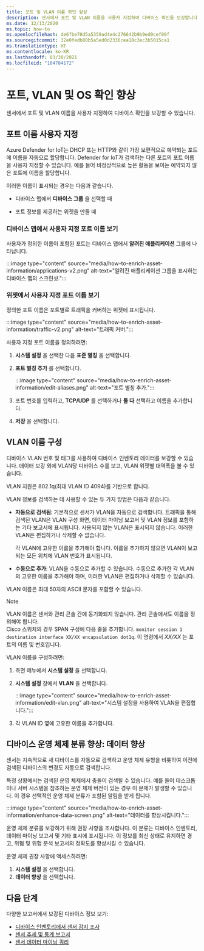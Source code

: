 ```yaml
---
title: 포트 및 VLAN 이름 확인 향상
description: 센서에서 포트 및 VLAN 이름을 사용자 지정하여 디바이스 확인을 보강합니다.
ms.date: 12/13/2020
ms.topic: how-to
ms.openlocfilehash: de6fbe70d5a5359ad4e4c276642b9b9ed0cef00f
ms.sourcegitcommit: 32e0fedb80b5a5ed0d2336cea18c3ec3b5015ca1
ms.translationtype: HT
ms.contentlocale: ko-KR
ms.lasthandoff: 03/30/2021
ms.locfileid: "104784172"
---
```

# <a name="enhance-port-vlan-and-os-resolution"></a>포트, VLAN 및 OS 확인 향상

센서에서 포트 및 VLAN 이름을 사용자 지정하여 디바이스 확인을 보강할 수 있습니다.

## <a name="customize-port-names"></a>포트 이름 사용자 지정

Azure Defender for IoT는 DHCP 또는 HTTP와 같이 가장 보편적으로 예약되는 포트에 이름을 자동으로 할당합니다. Defender for IoT가 검색하는 다른 포트의 포트 이름을 사용자 지정할 수 있습니다. 예를 들어 비정상적으로 높은 활동을 보이는 예약되지 않은 포트에 이름을 할당합니다.

이러한 이름이 표시되는 경우는 다음과 같습니다.

  - 디바이스 맵에서 **디바이스 그룹** 을 선택할 때

  - 포트 정보를 제공하는 위젯을 만들 때

### <a name="view-custom-port-names-in-the-device-map"></a>디바이스 맵에서 사용자 지정 포트 이름 보기

사용자가 정의한 이름이 포함된 포트는 디바이스 맵에서 **알려진 애플리케이션** 그룹에 나타납니다.

:::image type="content" source="media/how-to-enrich-asset-information/applications-v2.png" alt-text="알려진 애플리케이션 그룹을 표시하는 디바이스 맵의 스크린샷.":::

### <a name="view-custom-port-names-in-widgets"></a>위젯에서 사용자 지정 포트 이름 보기

정의한 포트 이름은 포트별로 트래픽을 커버하는 위젯에 표시됩니다.

:::image type="content" source="media/how-to-enrich-asset-information/traffic-v2.png" alt-text="트래픽 커버.":::

사용자 지정 포트 이름을 정의하려면:

1. **시스템 설정** 을 선택한 다음 **표준 별칭** 을 선택합니다.

2. **포트 별칭 추가** 를 선택합니다.

    :::image type="content" source="media/how-to-enrich-asset-information/edit-aliases.png" alt-text="포트 별칭 추가.":::

3. 포트 번호를 입력하고, **TCP/UDP** 를 선택하거나 **둘 다** 선택하고 이름을 추가합니다.

4. **저장** 을 선택합니다.

## <a name="configure-vlan-names"></a>VLAN 이름 구성

디바이스 VLAN 번호 및 태그를 사용하여 디바이스 인벤토리 데이터를 보강할 수 있습니다. 데이터 보강 외에 VLAN당 디바이스 수를 보고, VLAN 위젯별 대역폭을 볼 수 있습니다.

VLAN 지원은 802.1q(최대 VLAN ID 4094)를 기반으로 합니다.

VLAN 정보를 검색하는 데 사용할 수 있는 두 가지 방법은 다음과 같습니다.

- **자동으로 검색됨**: 기본적으로 센서가 VLAN을 자동으로 검색합니다. 트래픽을 통해 검색된 VLAN은 VLAN 구성 화면, 데이터 마이닝 보고서 및 VLAN 정보를 포함하는 기타 보고서에 표시됩니다. 사용되지 않는 VLAN은 표시되지 않습니다. 이러한 VLAN은 편집하거나 삭제할 수 없습니다. 

  각 VLAN에 고유한 이름을 추가해야 합니다. 이름을 추가하지 않으면 VLAN이 보고되는 모든 위치에 VLAN 번호가 표시됩니다.

- **수동으로 추가**: VLAN을 수동으로 추가할 수 있습니다. 수동으로 추가한 각 VLAN의 고유한 이름을 추가해야 하며, 이러한 VLAN은 편집하거나 삭제할 수 있습니다.

VLAN 이름은 최대 50자의 ASCII 문자를 포함할 수 있습니다.

> [!NOTE]
> VLAN 이름은 센서와 관리 콘솔 간에 동기화되지 않습니다. 관리 콘솔에서도 이름을 정의해야 합니다.  
Cisco 스위치의 경우 SPAN 구성에 다음 줄을 추가합니다. `monitor session 1 destination interface XX/XX encapsulation dot1q`. 이 명령에서 *XX/XX* 는 포트의 이름 및 번호입니다.

VLAN 이름을 구성하려면:

1. 측면 메뉴에서 **시스템 설정** 을 선택합니다.

2. **시스템 설정** 창에서 **VLAN** 을 선택합니다.

    :::image type="content" source="media/how-to-enrich-asset-information/edit-vlan.png" alt-text="시스템 설정을 사용하여 VLAN을 편집합니다.":::

3. 각 VLAN ID 옆에 고유한 이름을 추가합니다.

## <a name="improve-device-operating-system-classification-data-enhancement"></a>디바이스 운영 체제 분류 향상: 데이터 향상

센서는 지속적으로 새 디바이스를 자동으로 검색하고 운영 체제 유형을 비롯하여 이전에 검색된 디바이스의 변경도 자동으로 검색합니다.

특정 상황에서는 검색된 운영 체제에서 충돌이 검색될 수 있습니다. 예를 들어 데스크톱이나 서버 시스템을 참조하는 운영 체제 버전이 있는 경우 이 문제가 발생할 수 있습니다. 이 경우 선택적인 운영 체제 분류가 포함된 알림을 받게 됩니다.

:::image type="content" source="media/how-to-enrich-asset-information/enhance-data-screen.png" alt-text="데이터를 향상시킵니다.":::

운영 체제 분류를 보강하기 위해 권장 사항을 조사합니다. 이 분류는 디바이스 인벤토리, 데이터 마이닝 보고서 및 기타 표시에 표시됩니다. 이 정보를 최신 상태로 유지하면 경고, 위협 및 위험 분석 보고서의 정확도를 향상시킬 수 있습니다.

운영 체제 권장 사항에 액세스하려면:

1. **시스템 설정** 을 선택합니다.
1. **데이터 향상** 을 선택합니다.

## <a name="next-steps"></a>다음 단계

다양한 보고서에서 보강된 디바이스 정보 보기:

- [디바이스 인벤토리에서 센서 감지 조사](how-to-investigate-sensor-detections-in-a-device-inventory.md)
- [센서 추세 및 통계 보고서](how-to-create-trends-and-statistics-reports.md)
- [센서 데이터 마이닝 쿼리](how-to-create-data-mining-queries.md)
